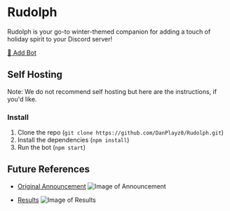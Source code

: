 # Rudolph

Rudolph is your go-to winter-themed companion for adding a touch of holiday spirit to your Discord server!

[🔗 Add Bot](https://discord.com/api/oauth2/authorize?client_id=1171614938276581427&permissions=379904&scope=bot%20applications.commands)

## Self Hosting

Note: We do not recommend self hosting but here are the instructions, if you'd like.

### Install

1. Clone the repo (`git clone https://github.com/DanPlayz0/Rudolph.git`)
2. Install the dependencies (`npm install`)
3. Run the bot (`npm start`)

## Future References

- [Original Announcement](https://discord.com/channels/264445053596991498/285458046006591499/1180138774647279727)
![Image of Announcement](https://discord.mx/BiGERyetu4.png)

- [Results](https://discord.com/channels/264445053596991498/285458046006591499/1184170996773699705)
![Image of Results](https://discord.mx/VSVCL1yXj8.png)

